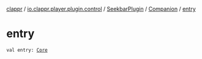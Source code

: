 [clappr](../../../index.md) / [io.clappr.player.plugin.control](../../index.md) / [SeekbarPlugin](../index.md) / [Companion](index.md) / [entry](./entry.md)

# entry

`val entry: `[`Core`](../../../io.clappr.player.plugin/-plugin-entry/-core/index.md)